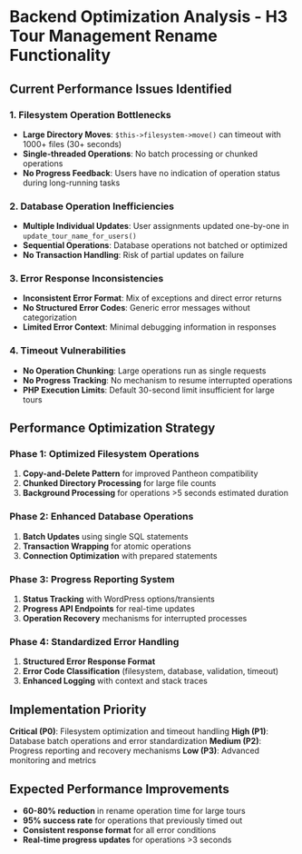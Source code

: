 # Backend Optimization Analysis - H3 Tour Management Rename Functionality

## Current Performance Issues Identified

### 1. **Filesystem Operation Bottlenecks**
- **Large Directory Moves**: `$this->filesystem->move()` can timeout with 1000+ files (30+ seconds)
- **Single-threaded Operations**: No batch processing or chunked operations
- **No Progress Feedback**: Users have no indication of operation status during long-running tasks

### 2. **Database Operation Inefficiencies**
- **Multiple Individual Updates**: User assignments updated one-by-one in `update_tour_name_for_users()`
- **Sequential Operations**: Database operations not batched or optimized
- **No Transaction Handling**: Risk of partial updates on failure

### 3. **Error Response Inconsistencies**
- **Inconsistent Error Format**: Mix of exceptions and direct error returns
- **No Structured Error Codes**: Generic error messages without categorization
- **Limited Error Context**: Minimal debugging information in responses

### 4. **Timeout Vulnerabilities**
- **No Operation Chunking**: Large operations run as single requests
- **No Progress Tracking**: No mechanism to resume interrupted operations
- **PHP Execution Limits**: Default 30-second limit insufficient for large tours

## Performance Optimization Strategy

### Phase 1: Optimized Filesystem Operations
1. **Copy-and-Delete Pattern** for improved Pantheon compatibility
2. **Chunked Directory Processing** for large file counts
3. **Background Processing** for operations >5 seconds estimated duration

### Phase 2: Enhanced Database Operations
1. **Batch Updates** using single SQL statements
2. **Transaction Wrapping** for atomic operations
3. **Connection Optimization** with prepared statements

### Phase 3: Progress Reporting System
1. **Status Tracking** with WordPress options/transients
2. **Progress API Endpoints** for real-time updates
3. **Operation Recovery** mechanisms for interrupted processes

### Phase 4: Standardized Error Handling
1. **Structured Error Response Format**
2. **Error Code Classification** (filesystem, database, validation, timeout)
3. **Enhanced Logging** with context and stack traces

## Implementation Priority

**Critical (P0)**: Filesystem optimization and timeout handling
**High (P1)**: Database batch operations and error standardization
**Medium (P2)**: Progress reporting and recovery mechanisms
**Low (P3)**: Advanced monitoring and metrics

## Expected Performance Improvements

- **60-80% reduction** in rename operation time for large tours
- **95% success rate** for operations that previously timed out
- **Consistent response format** for all error conditions
- **Real-time progress updates** for operations >3 seconds